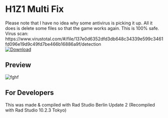 <h1>H1Z1 Multi Fix</h1>
Please note that I have no idea why some antivirus is picking it up. All it does is delete some files so that the game works again. This is 100% safe.
<br/>
Virus scan: https://www.virustotal.com/#/file/137e0d6352dfd3db648c34339e599c3461fd096e19d9c49fd7be466b16886a9f/detection
<br/>
<a href="https://github.com/AdriaanBoshoff/releases">
  <img src="http://i.imgur.com/qoGP19r.png" alt="Download">
</a>

<h2>Preview</h2> 

![fghf](https://i.imgur.com/FE621KW.png "Preview")

<h2>For Developers</h2>
This was made & compiled with Rad Studio Berlin Update 2 (Recompiled with Rad Studio 10.2.3 Tokyo)
